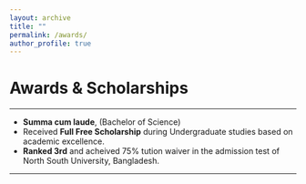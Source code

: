 ```yaml
---
layout: archive
title: ""
permalink: /awards/
author_profile: true
---
```


# Awards & Scholarships

---

- **Summa cum laude**, (Bachelor of Science)
- Received **Full Free Scholarship** during Undergraduate studies based on academic excellence.
- **Ranked 3rd** and acheived 75% tution waiver in the admission test of North South University, Bangladesh. 

---
